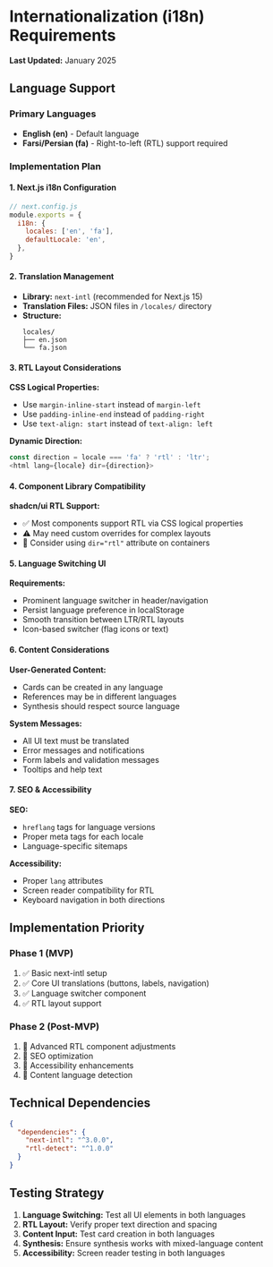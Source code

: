 # Internationalization (i18n) Requirements

**Last Updated:** January 2025

## Language Support

### Primary Languages
- **English (en)** - Default language
- **Farsi/Persian (fa)** - Right-to-left (RTL) support required

### Implementation Plan

#### 1. Next.js i18n Configuration
```javascript
// next.config.js
module.exports = {
  i18n: {
    locales: ['en', 'fa'],
    defaultLocale: 'en',
  },
}
```

#### 2. Translation Management
- **Library:** `next-intl` (recommended for Next.js 15)
- **Translation Files:** JSON files in `/locales/` directory
- **Structure:**
  ```
  locales/
  ├── en.json
  └── fa.json
  ```

#### 3. RTL Layout Considerations

**CSS Logical Properties:**
- Use `margin-inline-start` instead of `margin-left`
- Use `padding-inline-end` instead of `padding-right`
- Use `text-align: start` instead of `text-align: left`

**Dynamic Direction:**
```javascript
const direction = locale === 'fa' ? 'rtl' : 'ltr';
<html lang={locale} dir={direction}>
```

#### 4. Component Library Compatibility

**shadcn/ui RTL Support:**
- ✅ Most components support RTL via CSS logical properties
- ⚠️ May need custom overrides for complex layouts
- 🔧 Consider using `dir="rtl"` attribute on containers

#### 5. Language Switching UI

**Requirements:**
- Prominent language switcher in header/navigation
- Persist language preference in localStorage
- Smooth transition between LTR/RTL layouts
- Icon-based switcher (flag icons or text)

#### 6. Content Considerations

**User-Generated Content:**
- Cards can be created in any language
- References may be in different languages
- Synthesis should respect source language

**System Messages:**
- All UI text must be translated
- Error messages and notifications
- Form labels and validation messages
- Tooltips and help text

#### 7. SEO & Accessibility

**SEO:**
- `hreflang` tags for language versions
- Proper meta tags for each locale
- Language-specific sitemaps

**Accessibility:**
- Proper `lang` attributes
- Screen reader compatibility for RTL
- Keyboard navigation in both directions

## Implementation Priority

### Phase 1 (MVP)
1. ✅ Basic next-intl setup
2. ✅ Core UI translations (buttons, labels, navigation)
3. ✅ Language switcher component
4. ✅ RTL layout support

### Phase 2 (Post-MVP)
1. 🔄 Advanced RTL component adjustments
2. 🔄 SEO optimization
3. 🔄 Accessibility enhancements
4. 🔄 Content language detection

## Technical Dependencies

```json
{
  "dependencies": {
    "next-intl": "^3.0.0",
    "rtl-detect": "^1.0.0"
  }
}
```

## Testing Strategy

1. **Language Switching:** Test all UI elements in both languages
2. **RTL Layout:** Verify proper text direction and spacing
3. **Content Input:** Test card creation in both languages
4. **Synthesis:** Ensure synthesis works with mixed-language content
5. **Accessibility:** Screen reader testing in both languages

